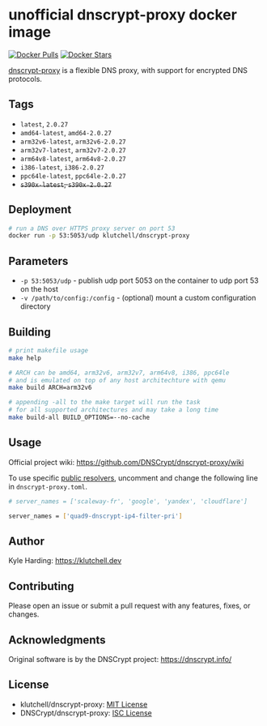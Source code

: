 # unofficial dnscrypt-proxy docker image

[![Docker Pulls](https://img.shields.io/docker/pulls/klutchell/dnscrypt-proxy.svg?style=flat-square)](https://hub.docker.com/r/klutchell/dnscrypt-proxy/)
[![Docker Stars](https://img.shields.io/docker/stars/klutchell/dnscrypt-proxy.svg?style=flat-square)](https://hub.docker.com/r/klutchell/dnscrypt-proxy/)

[dnscrypt-proxy](https://github.com/DNSCrypt/dnscrypt-proxy) is a flexible DNS proxy, with support for encrypted DNS protocols.

## Tags

- `latest`, `2.0.27`
- `amd64-latest`, `amd64-2.0.27`
- `arm32v6-latest`, `arm32v6-2.0.27`
- `arm32v7-latest`, `arm32v7-2.0.27`
- `arm64v8-latest`, `arm64v8-2.0.27`
- `i386-latest`, `i386-2.0.27`
- `ppc64le-latest`, `ppc64le-2.0.27`
- ~~`s390x-latest`, `s390x-2.0.27`~~

## Deployment

```bash
# run a DNS over HTTPS proxy server on port 53
docker run -p 53:5053/udp klutchell/dnscrypt-proxy
```

## Parameters

- `-p 53:5053/udp` - publish udp port 5053 on the container to udp port 53 on the host
- `-v /path/to/config:/config` - (optional) mount a custom configuration directory

## Building

```bash
# print makefile usage
make help

# ARCH can be amd64, arm32v6, arm32v7, arm64v8, i386, ppc64le
# and is emulated on top of any host architechture with qemu
make build ARCH=arm32v6

# appending -all to the make target will run the task
# for all supported architectures and may take a long time
make build-all BUILD_OPTIONS=--no-cache
```

## Usage

Official project wiki: <https://github.com/DNSCrypt/dnscrypt-proxy/wiki>

To use specific [public resolvers](https://download.dnscrypt.info/dnscrypt-resolvers/v2/public-resolvers.md), uncomment and change the following line in `dnscrypt-proxy.toml`.

```bash
# server_names = ['scaleway-fr', 'google', 'yandex', 'cloudflare']
```

```bash
server_names = ['quad9-dnscrypt-ip4-filter-pri']
```

## Author

Kyle Harding: <https://klutchell.dev>

## Contributing

Please open an issue or submit a pull request with any features, fixes, or changes.

## Acknowledgments

Original software is by the DNSCrypt project: <https://dnscrypt.info/>

## License

- klutchell/dnscrypt-proxy: [MIT License](./LICENSE)
- DNSCrypt/dnscrypt-proxy: [ISC License](https://github.com/DNSCrypt/dnscrypt-proxy/blob/master/LICENSE)
